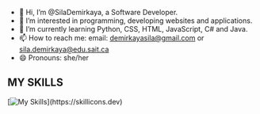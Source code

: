 - 👋 Hi, I’m @SilaDemirkaya, a Software Developer.
- 👀 I’m interested in programming, developing websites and applications.
- 🌱 I’m currently learning Python, CSS, HTML, JavaScript, C# and Java.
- 📫 How to reach me:  email: demirkayasila@gmail.com or sila.demirkaya@edu.sait.ca
- 😄 Pronouns: she/her


<!---
SilaDemirkaya/SilaDemirkaya is a ✨ special ✨ repository because its `README.md` (this file) appears on your GitHub profile.
You can click the Preview link to take a look at your changes.
--->
MY SKILLS
------------------------------------------------------
[![My Skills](https://skillicons.dev/icons?i=js,html,css,arduino,c,cs,discord,dotnet,eclipse,fastapi,figma,firebase,git,gmail,linkedin,node.js,py,react,vscode,windows,)](https://skillicons.dev)
